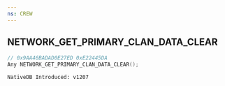 ```yaml
---
ns: CREW
---
```

## NETWORK_GET_PRIMARY_CLAN_DATA_CLEAR

```c
// 0x9AA46BADAD0E27ED 0xE22445DA
Any NETWORK_GET_PRIMARY_CLAN_DATA_CLEAR();
```

```
NativeDB Introduced: v1207
```

